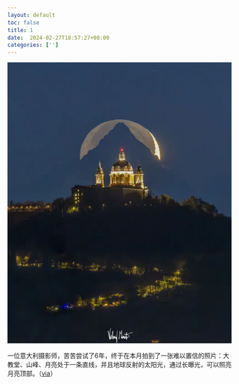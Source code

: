 ```yaml
---
layout: default
toc: false
title: 1
date:  2024-02-27T18:57:27+08:00
categories: ['']
---
```



![](../../static/images/2024-01-02-15-43-07.png)

一位意大利摄影师，苦苦尝试了6年，终于在本月拍到了一张难以置信的照片：大教堂、山峰、月亮处于一条直线，并且地球反射的太阳光，通过长曝光，可以照亮月亮顶部。（[via](https://apod.nasa.gov/apod/ap231225.html)）

